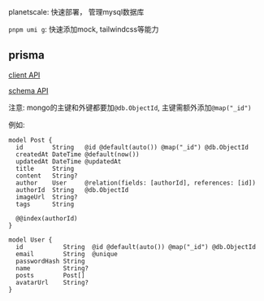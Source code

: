 planetscale: 快速部署， 管理mysql数据库

`pnpm umi g`: 快速添加mock, tailwindcss等能力

## prisma

[client API](https://www.prisma.io/docs/reference/api-reference/prisma-client-reference)

[schema API](https://www.prisma.io/docs/reference/api-reference/prisma-schema-reference)

注意: mongo的主键和外键都要加`@db.ObjectId`, 主键需额外添加`@map("_id")`

例如:

```prisma
model Post {
  id        String   @id @default(auto()) @map("_id") @db.ObjectId
  createdAt DateTime @default(now())
  updatedAt DateTime @updatedAt
  title     String
  content   String?
  author    User     @relation(fields: [authorId], references: [id])
  authorId  String   @db.ObjectId
  imageUrl  String?
  tags      String

  @@index(authorId)
}

model User {
  id           String  @id @default(auto()) @map("_id") @db.ObjectId
  email        String  @unique
  passwordHash String
  name         String?
  posts        Post[]
  avatarUrl    String?
}
```